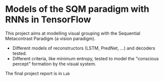 # Models of the SQM paradigm with RNNs in TensorFlow

This project aims at modelling visual grouping with the Sequential Metacontrast Paradigm (a vision paradigm).

- Different models of reconstructors (LSTM, PredNet, ...) and decoders tested. 
- Different criteria, like minimum entropy, tested to model the "conscious percept" formation by the visual system.

The final project report is in ```Lab```
